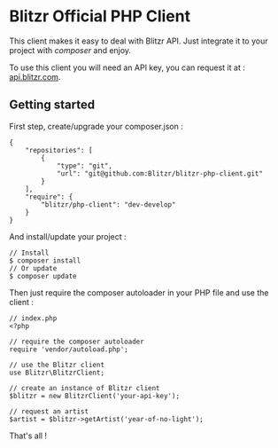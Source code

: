 # Blitzr Official PHP Client

This client makes it easy to deal with Blitzr API.
Just integrate it to your project with *composer* and enjoy.

To use this client you will need an API key, you can request it at : [api.blitzr.com](https://api.blitzr.com).

## Getting started

First step, create/upgrade your composer.json :

    {
        "repositories": [
            {
                "type": "git",
                "url": "git@github.com:Blitzr/blitzr-php-client.git"
            }
        ],
        "require": {
            "blitzr/php-client": "dev-develop"
        }
    }

And install/update your project :

    // Install
    $ composer install
    // Or update
    $ composer update

Then just require the composer autoloader in your PHP file and use the client :

    // index.php
    <?php 

    // require the composer autoloader
    require 'vendor/autoload.php';

    // use the Blitzr client
    use Blitzr\BlitzrClient;

    // create an instance of Blitzr client
    $blitzr = new BlitzrClient('your-api-key');

    // request an artist
    $artist = $blitzr->getArtist('year-of-no-light');

That's all !
